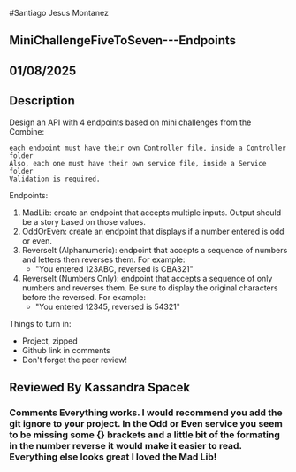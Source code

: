 #Santiago Jesus Montanez

## MiniChallengeFiveToSeven---Endpoints

## 01/08/2025

## Description

Design an API with 4 endpoints based on mini challenges from the Combine:

    each endpoint must have their own Controller file, inside a Controller folder
    Also, each one must have their own service file, inside a Service folder
    Validation is required.

Endpoints:

1. MadLib: create an endpoint that accepts multiple inputs.  Output should be a story based on those values.
2. OddOrEven: create an endpoint that displays if a number entered is odd or even.
3. ReverseIt (Alphanumeric): endpoint that accepts a sequence of numbers and letters then reverses them.  For example:
     - "You entered 123ABC, reversed is CBA321"
4. ReverseIt (Numbers Only): endpoint that accepts a sequence of only numbers and reverses them.  Be sure to display the original characters before the reversed.  For example:
     - "You entered 12345, reversed is 54321"

Things to turn in:

- Project, zipped
- Github link in comments
- Don't forget the peer review!

## Reviewed By Kassandra Spacek

### Comments Everything works. I would recommend you add the git ignore to your project. In the Odd or Even service you seem to be missing some {} brackets and a little bit of the formating in the number reverse it would make it easier to read. Everything else looks great I loved the Mad Lib!
